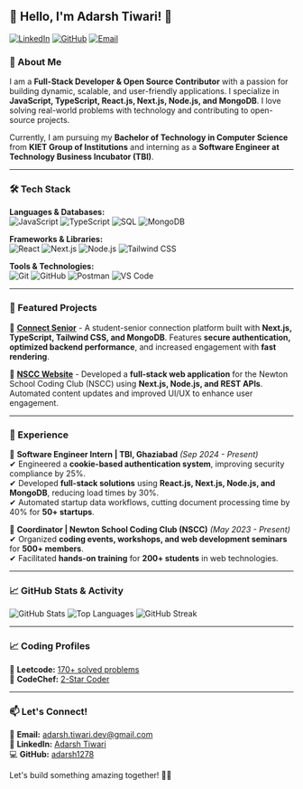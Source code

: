 ## 👋 Hello, I'm Adarsh Tiwari! 🚀

[![LinkedIn](https://img.shields.io/badge/LinkedIn-Connect-blue?style=flat-square&logo=linkedin)](https://www.linkedin.com/in/adarsh-tiwari-46aab925a/)
[![GitHub](https://img.shields.io/badge/GitHub-Follow-black?style=flat-square&logo=github)](https://github.com/adarsh1278)
[![Email](https://img.shields.io/badge/Email-Contact-red?style=flat-square&logo=gmail)](mailto:adarsh.tiwari.dev@gmail.com)

### 🚀 About Me

I am a **Full-Stack Developer & Open Source Contributor** with a passion for building dynamic, scalable, and user-friendly applications. I specialize in **JavaScript, TypeScript, React.js, Next.js, Node.js, and MongoDB**. I love solving real-world problems with technology and contributing to open-source projects. 

Currently, I am pursuing my **Bachelor of Technology in Computer Science** from **KIET Group of Institutions** and interning as a **Software Engineer at Technology Business Incubator (TBI)**.

---

### 🛠 Tech Stack

**Languages & Databases:**  
![JavaScript](https://img.shields.io/badge/JavaScript-F7DF1E?style=flat-square&logo=javascript&logoColor=black)
![TypeScript](https://img.shields.io/badge/TypeScript-3178C6?style=flat-square&logo=typescript&logoColor=white)
![SQL](https://img.shields.io/badge/SQL-4479A1?style=flat-square&logo=mysql&logoColor=white)
![MongoDB](https://img.shields.io/badge/MongoDB-4EA94B?style=flat-square&logo=mongodb&logoColor=white)

**Frameworks & Libraries:**  
![React](https://img.shields.io/badge/React-61DAFB?style=flat-square&logo=react&logoColor=black)
![Next.js](https://img.shields.io/badge/Next.js-000000?style=flat-square&logo=nextdotjs&logoColor=white)
![Node.js](https://img.shields.io/badge/Node.js-339933?style=flat-square&logo=nodedotjs&logoColor=white)
![Tailwind CSS](https://img.shields.io/badge/Tailwind%20CSS-38B2AC?style=flat-square&logo=tailwind-css&logoColor=white)

**Tools & Technologies:**  
![Git](https://img.shields.io/badge/Git-F05032?style=flat-square&logo=git&logoColor=white)
![GitHub](https://img.shields.io/badge/GitHub-181717?style=flat-square&logo=github&logoColor=white)
![Postman](https://img.shields.io/badge/Postman-FF6C37?style=flat-square&logo=postman&logoColor=white)
![VS Code](https://img.shields.io/badge/VS%20Code-007ACC?style=flat-square&logo=visual-studio-code&logoColor=white)

---

### 📌 Featured Projects

🔹 **[Connect Senior](https://connect-senior-ax95.vercel.app/)** - A student-senior connection platform built with **Next.js, TypeScript, Tailwind CSS, and MongoDB**. Features **secure authentication, optimized backend performance**, and increased engagement with **fast rendering**.

🔹 **[NSCC Website](https://nscckiet.vercel.app/)** - Developed a **full-stack web application** for the Newton School Coding Club (NSCC) using **Next.js, Node.js, and REST APIs**. Automated content updates and improved UI/UX to enhance user engagement.

---

### 🎯 Experience

🔹 **Software Engineer Intern | TBI, Ghaziabad** *(Sep 2024 - Present)*  
✔ Engineered a **cookie-based authentication system**, improving security compliance by 25%.  
✔ Developed **full-stack solutions** using **React.js, Next.js, Node.js, and MongoDB**, reducing load times by 30%.  
✔ Automated startup data workflows, cutting document processing time by 40% for **50+ startups**.

🔹 **Coordinator | Newton School Coding Club (NSCC)** *(May 2023 - Present)*  
✔ Organized **coding events, workshops, and web development seminars** for **500+ members**.  
✔ Facilitated **hands-on training** for **200+ students** in web technologies.

---

### 📈 GitHub Stats & Activity

![GitHub Stats](https://github-readme-stats.vercel.app/api?username=adarsh1278&show_icons=true&theme=radical)
![Top Languages](https://github-readme-stats.vercel.app/api/top-langs/?username=adarsh1278&layout=compact&theme=radical)
![GitHub Streak](https://github-readme-streak-stats.herokuapp.com/?user=adarsh1278&theme=radical)

---

### 📈 Coding Profiles

🚀 **Leetcode:** [170+ solved problems](https://leetcode.com/u/adarsh1278/)  
🚀 **CodeChef:** [2-Star Coder](https://www.codechef.com/users/adarsh1278)

---

### 📫 Let's Connect!

📧 **Email:** [adarsh.tiwari.dev@gmail.com](mailto:adarsh.tiwari.dev@gmail.com)  
💼 **LinkedIn:** [Adarsh Tiwari](https://www.linkedin.com/in/adarsh-tiwari-46aab925a/)  
💻 **GitHub:** [adarsh1278](https://github.com/adarsh1278)  

Let's build something amazing together! 🚀✨
